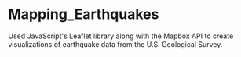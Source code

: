 # Mapping_Earthquakes
Used JavaScript's Leaflet library along with the Mapbox API to create visualizations of earthquake data from the U.S. Geological Survey.
